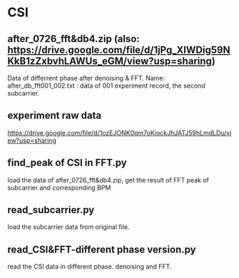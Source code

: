 
# CSI
## after_0726_fft&db4.zip (also: https://drive.google.com/file/d/1jPg_XlWDig59NKkB1zZxbvhLAWUs_eGM/view?usp=sharing)      
Data of differrent phase after denoising & FFT. Name: after_db_fft001_002.txt : data of 001 experiment record, the second subcarrier. 
## experiment raw data
https://drive.google.com/file/d/1ozEJONK0qm7oKiockJhJATJ59hLmdLDu/view?usp=sharing
## find_peak of CSI in FFT.py
load the data of after_0726_fft&db4.zip, get the result of FFT peak of subcarrier and corresponding BPM
## read_subcarrier.py 
load the subcarrier data from original file.
## read_CSI&FFT-different phase version.py 
read the CSI data in different phase. denoising and FFT.
